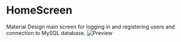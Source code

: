 # HomeScreen
Material Design main screen for logging in and registering users and connection to MySQL database.
![Preview](https://raw.githubusercontent.com/LaraFemenia/HomeScreen/blob/master/login.jpg)
